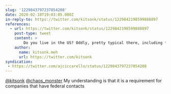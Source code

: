 ```yaml
---
slug: '1229843797237854208'
date: 2020-02-18T19:03:05.000Z
in-reply-to: https://twitter.com/kitsonk/status/1229842198599888897
references:
  - url: https://twitter.com/kitsonk/status/1229842198599888897
    post-type: tweet
    content: >
        Do you live in the US? Oddly, pretty typical there, including for employment. The land of voter suppression and employment suppression.
    author:
      name: kitsonk.meh
      url: https://twitter.com/kitsonk
syndication:
 - https://twitter.com/ajciccarello/status/1229843797237854208
---
```


[@kitsonk](https://twitter.com/kitsonk) [@chaos_monster](https://twitter.com/chaos_monster) My understanding is that it is a requirement for companies that have federal contacts
